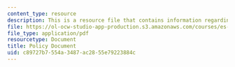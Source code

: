 ```yaml
---
content_type: resource
description: This is a resource file that contains information regarding policy document.
file: https://ol-ocw-studio-app-production.s3.amazonaws.com/courses/es-259-information-and-communication-technology-in-africa-spring-2006/c89727b7554a3487ac2855e79223884c_MITES_259S06_policy.pdf
file_type: application/pdf
resourcetype: Document
title: Policy Document
uid: c89727b7-554a-3487-ac28-55e79223884c
---
```

